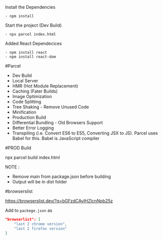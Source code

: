 Install the Dependencies

    - npm install

Start the project (Dev Build)

    - npx parcel index.html

Added React Dependecices

    - npm install react
    - npm install react-dom

#Parcel

- Dev Build
- Local Server
- HMR (Hot Module Replacement)
- Caching (Fater Builds)
- Image Optimization
- Code Splitting
- Tree Shaking - Remove Unused Code
- Minification
- Production Build
- Differential Bundling - Old Browsers Support
- Better Error Logging
- Transpiling (i.e. Convert ES6 to ES5, Converting JSX to JS). Parcel uses Babel for this. Babel is JavaScript compiler

#PROD Build

npx parcel build index.html

NOTE :

- Remove main from package.json before building
- Output will be in dist folder

#browserslist

https://browserslist.dev/?q=bGFzdCAyIHZlcnNpb25z

Add to `packege.json` as

```json
"browserlist": [
    "last 2 chrome version",
    "last 2 firefox version"
]
```
